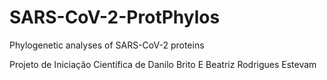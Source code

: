 # SARS-CoV-2-ProtPhylos
Phylogenetic analyses of SARS-CoV-2 proteins

Projeto de Iniciação Científica de Danilo Brito E Beatriz Rodrigues Estevam
